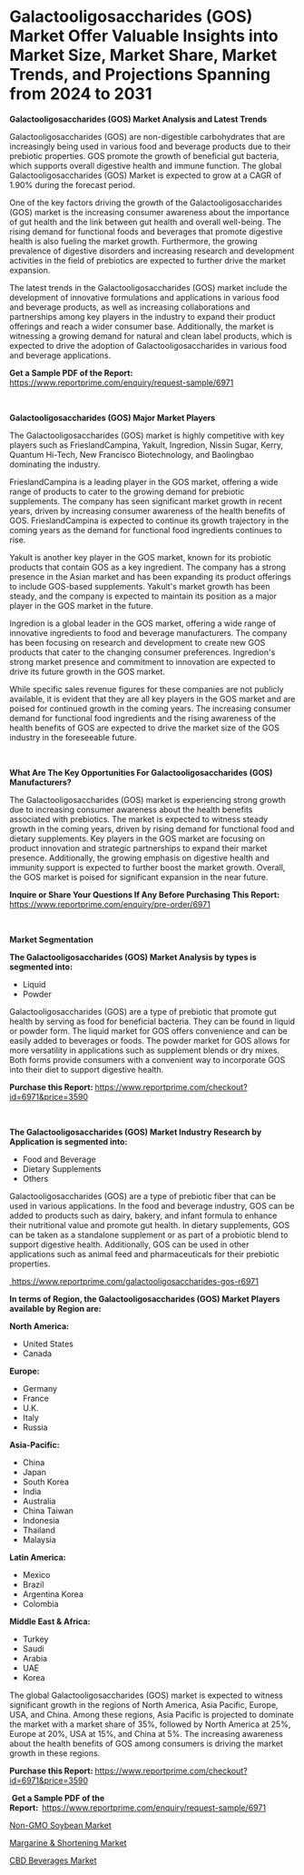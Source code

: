 <p><h1>Galactooligosaccharides (GOS) Market Offer Valuable Insights into Market Size, Market Share, Market Trends, and Projections Spanning from 2024 to 2031</h1></p><p><strong>Galactooligosaccharides (GOS) Market Analysis and Latest Trends</strong></p>
<p><p>Galactooligosaccharides (GOS) are non-digestible carbohydrates that are increasingly being used in various food and beverage products due to their prebiotic properties. GOS promote the growth of beneficial gut bacteria, which supports overall digestive health and immune function. The global Galactooligosaccharides (GOS) Market is expected to grow at a CAGR of 1.90% during the forecast period.</p><p>One of the key factors driving the growth of the Galactooligosaccharides (GOS) market is the increasing consumer awareness about the importance of gut health and the link between gut health and overall well-being. The rising demand for functional foods and beverages that promote digestive health is also fueling the market growth. Furthermore, the growing prevalence of digestive disorders and increasing research and development activities in the field of prebiotics are expected to further drive the market expansion.</p><p>The latest trends in the Galactooligosaccharides (GOS) market include the development of innovative formulations and applications in various food and beverage products, as well as increasing collaborations and partnerships among key players in the industry to expand their product offerings and reach a wider consumer base. Additionally, the market is witnessing a growing demand for natural and clean label products, which is expected to drive the adoption of Galactooligosaccharides in various food and beverage applications.</p></p>
<p><strong>Get a Sample PDF of the Report:&nbsp;</strong> <a href="https://www.reportprime.com/enquiry/request-sample/6971">https://www.reportprime.com/enquiry/request-sample/6971</a></p>
<p>&nbsp;</p>
<p><strong>Galactooligosaccharides (GOS) Major Market Players</strong></p>
<p><p>The Galactooligosaccharides (GOS) market is highly competitive with key players such as FrieslandCampina, Yakult, Ingredion, Nissin Sugar, Kerry, Quantum Hi-Tech, New Francisco Biotechnology, and Baolingbao dominating the industry.</p><p>FrieslandCampina is a leading player in the GOS market, offering a wide range of products to cater to the growing demand for prebiotic supplements. The company has seen significant market growth in recent years, driven by increasing consumer awareness of the health benefits of GOS. FrieslandCampina is expected to continue its growth trajectory in the coming years as the demand for functional food ingredients continues to rise.</p><p>Yakult is another key player in the GOS market, known for its probiotic products that contain GOS as a key ingredient. The company has a strong presence in the Asian market and has been expanding its product offerings to include GOS-based supplements. Yakult's market growth has been steady, and the company is expected to maintain its position as a major player in the GOS market in the future.</p><p>Ingredion is a global leader in the GOS market, offering a wide range of innovative ingredients to food and beverage manufacturers. The company has been focusing on research and development to create new GOS products that cater to the changing consumer preferences. Ingredion's strong market presence and commitment to innovation are expected to drive its future growth in the GOS market.</p><p>While specific sales revenue figures for these companies are not publicly available, it is evident that they are all key players in the GOS market and are poised for continued growth in the coming years. The increasing consumer demand for functional food ingredients and the rising awareness of the health benefits of GOS are expected to drive the market size of the GOS industry in the foreseeable future.</p></p>
<p>&nbsp;</p>
<p><strong>What Are The Key Opportunities For Galactooligosaccharides (GOS) Manufacturers?</strong></p>
<p><p>The Galactooligosaccharides (GOS) market is experiencing strong growth due to increasing consumer awareness about the health benefits associated with prebiotics. The market is expected to witness steady growth in the coming years, driven by rising demand for functional food and dietary supplements. Key players in the GOS market are focusing on product innovation and strategic partnerships to expand their market presence. Additionally, the growing emphasis on digestive health and immunity support is expected to further boost the market growth. Overall, the GOS market is poised for significant expansion in the near future.</p></p>
<p><strong>Inquire or Share Your Questions If Any Before Purchasing This Report:</strong> <a href="https://www.reportprime.com/enquiry/pre-order/6971">https://www.reportprime.com/enquiry/pre-order/6971</a></p>
<p>&nbsp;</p>
<p><strong>Market Segmentation</strong></p>
<p><strong>The Galactooligosaccharides (GOS) Market Analysis by types is segmented into:</strong></p>
<p><ul><li>Liquid</li><li>Powder</li></ul></p>
<p><p>Galactooligosaccharides (GOS) are a type of prebiotic that promote gut health by serving as food for beneficial bacteria. They can be found in liquid or powder form. The liquid market for GOS offers convenience and can be easily added to beverages or foods. The powder market for GOS allows for more versatility in applications such as supplement blends or dry mixes. Both forms provide consumers with a convenient way to incorporate GOS into their diet to support digestive health.</p></p>
<p><strong>Purchase this Report:&nbsp;</strong><a href="https://www.reportprime.com/checkout?id=6971&price=3590">https://www.reportprime.com/checkout?id=6971&price=3590</a></p>
<p>&nbsp;</p>
<p><strong>The Galactooligosaccharides (GOS) Market Industry Research by Application is segmented into:</strong></p>
<p><ul><li>Food and Beverage</li><li>Dietary Supplements</li><li>Others</li></ul></p>
<p><p>Galactooligosaccharides (GOS) are a type of prebiotic fiber that can be used in various applications. In the food and beverage industry, GOS can be added to products such as dairy, bakery, and infant formula to enhance their nutritional value and promote gut health. In dietary supplements, GOS can be taken as a standalone supplement or as part of a probiotic blend to support digestive health. Additionally, GOS can be used in other applications such as animal feed and pharmaceuticals for their prebiotic properties.</p></p>
<p><a href="https://www.reportprime.com/galactooligosaccharides-gos-r6971">&nbsp;https://www.reportprime.com/galactooligosaccharides-gos-r6971</a></p>
<p><strong>In terms of Region, the Galactooligosaccharides (GOS) Market Players available by Region are:</strong></p>
<p>
    <p> <strong> North America: </strong>
        <ul>
            <li>United States</li>
            <li>Canada</li>
        </ul>
        </p> 
    <p> <strong> Europe: </strong>
        <ul>
            <li>Germany</li>
            <li>France</li>
            <li>U.K.</li>
            <li>Italy</li>
            <li>Russia</li>
        </ul>
        </p> 
    <p> <strong> Asia-Pacific: </strong>
        <ul>
            <li>China</li>
            <li>Japan</li>
            <li>South Korea</li>
            <li>India</li>
            <li>Australia</li>
            <li>China Taiwan</li>
            <li>Indonesia</li>
            <li>Thailand</li>
            <li>Malaysia</li>
        </ul>
        </p> 
    <p> <strong> Latin America: </strong>
        <ul>
            <li>Mexico</li>
            <li>Brazil</li>
            <li>Argentina Korea</li>
            <li>Colombia</li>
        </ul>
        </p> 
    <p> <strong> Middle East & Africa: </strong>
        <ul>
            <li>Turkey</li>
            <li>Saudi</li>
            <li>Arabia</li>
            <li>UAE</li>
            <li>Korea</li>
        </ul>
    </p>
    </p>
<p><p>The global Galactooligosaccharides (GOS) market is expected to witness significant growth in the regions of North America, Asia Pacific, Europe, USA, and China. Among these regions, Asia Pacific is projected to dominate the market with a market share of 35%, followed by North America at 25%, Europe at 20%, USA at 15%, and China at 5%. The increasing awareness about the health benefits of GOS among consumers is driving the market growth in these regions.</p></p>
<p><strong>Purchase this Report: </strong><a href="https://www.reportprime.com/checkout?id=6971&price=3590">https://www.reportprime.com/checkout?id=6971&price=3590</a></p>
<p>&nbsp;<strong>Get a Sample PDF of the Report:&nbsp;&nbsp;</strong><a href="https://www.reportprime.com/enquiry/request-sample/6971">https://www.reportprime.com/enquiry/request-sample/6971</a></p>
<p><strong></strong></p>
<p><p><a href="https://github.com/nathandecarvalho/Market-Research-Report-List-2/blob/main/non-gmo-soybean-market.md">Non-GMO Soybean Market</a></p><p><a href="https://github.com/kufem1/Market-Research-Report-List-2/blob/main/margarine-shortening-market.md">Margarine & Shortening Market</a></p><p><a href="https://github.com/kosella/Market-Research-Report-List-2/blob/main/cbd-beverages-market.md">CBD Beverages Market</a></p></p>